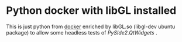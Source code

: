 # Python docker with libGL installed

This is just python from [docker](https://hub.docker.com/_/python) enriched by libGL.so (libgl-dev ubuntu package) to allow some headless tests of _PySIde2.QtWidgets_ .

